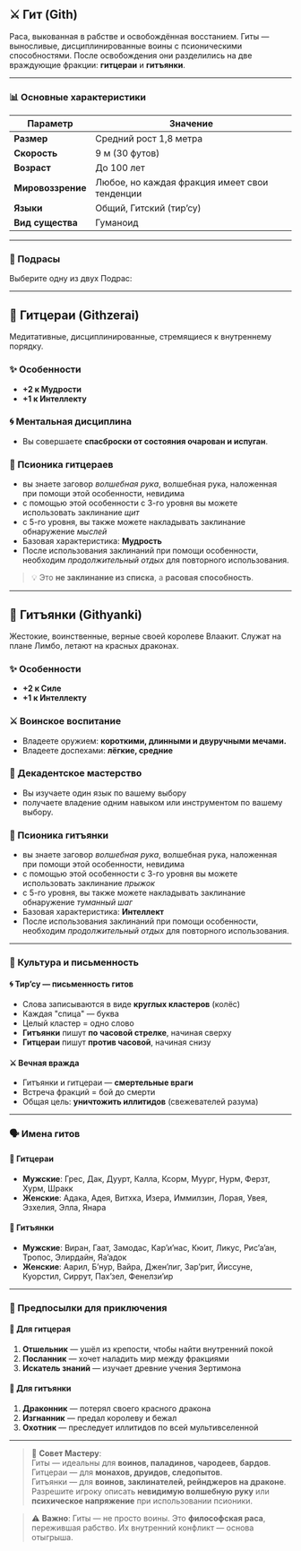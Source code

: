 ## ⚔️ Гит (Gith)

Раса, выкованная в рабстве и освобождённая восстанием. Гиты — выносливые, дисциплинированные воины с псионическими способностями. После освобождения они разделились на две враждующие фракции: **гитцераи** и **гитъянки**.


---

### 📊 Основные характеристики

| Параметр | Значение |
|---------|--------|
| **Размер** | Средний рост 1,8 метра |
| **Скорость** | 9 м (30 футов) |
| **Возраст** | До 100 лет |
| **Мировоззрение** | Любое, но каждая фракция имеет свои тенденции |
| **Языки** | Общий, Гитский (тир’су) |
| **Вид существа** | Гуманоид |

---

### 🎯 Подрасы

Выберите одну из двух Подрас:

---

## 🧠 Гитцераи (Githzerai)

Медитативные, дисциплинированные, стремящиеся к внутреннему порядку.

### ✨ Особенности
- **+2 к Мудрости**
- **+1 к Интеллекту**

### 🌀 Ментальная дисциплина
- Вы совершаете **спасброски от состояния очарован и испуган**.

### 🧲 Псионика гитцераев
- вы знаете заговор *волшебная рука*, волшебная рука, наложенная при помощи этой особенности, невидима
- с помощью этой особенности с 3-го уровня вы можете использовать заклинание *щит*
- с 5-го уровня, вы также можете накладывать заклинание обнаружение *мыслей*
- Базовая характеристика: **Мудрость**
- После использования заклинаний при помощи особенности, необходим *продолжительный отдых* для повторного использования.

> 💡 Это **не заклинание из списка**, а **расовая способность**.

---

## 🐉 Гитъянки (Githyanki)

Жестокие, воинственные, верные своей королеве Влаакит. Служат на плане Лимбо, летают на красных драконах.

### ✨ Особенности
- **+2 к Силе**
- **+1 к Интеллекту**

### ⚔️ Воинское воспитание
- Владеете оружием: **короткими, длинными и двуручными мечами.**
- Владеете доспехами: **лёгкие, средние**

### 🧠 Декадентское мастерство
- Вы изучаете один язык по вашему выбору
- получаете владение одним навыком или инструментом по вашему выбору.

### 🧲 Псионика гитъянки
- вы знаете заговор *волшебная рука*, волшебная рука, наложенная при помощи этой особенности, невидима
- с помощью этой особенности с 3-го уровня вы можете использовать заклинание *прыжок*
- с 5-го уровня, вы также можете накладывать заклинание обнаружение *туманный шаг*
- Базовая характеристика: **Интеллект**
- После использования заклинаний при помощи особенности, необходим *продолжительный отдых* для повторного использования.

---

### 📜 Культура и письменность

#### 🌀 Тир’су — письменность гитов
- Слова записываются в виде **круглых кластеров** (колёс)
- Каждая "спица" — буква
- Целый кластер = одно слово
- **Гитъянки** пишут **по часовой стрелке**, начиная сверху
- **Гитцераи** пишут **против часовой**, начиная снизу

#### ⚔️ Вечная вражда
- Гитъянки и гитцераи — **смертельные враги**
- Встреча фракций = бой до смерти
- Общая цель: **уничтожить иллитидов** (свежевателей разума)

---

### 🗣️ Имена гитов

#### 🧠 Гитцераи
- **Мужские**: Грес, Дак, Дуурт, Калла, Ксорм, Муург, Нурм, Ферзт, Хурм, Шракк
- **Женские**: Адака, Адея, Витхка, Изера, Иммилзин, Лорая, Увея, Эзхелия, Элла, Янара

#### 🐉 Гитъянки
- **Мужские**: Виран, Гаат, Замодас, Кар’и’нас, Кюит, Ликус, Рис’а’ан, Тропос, Элирдайн, Яа’адок
- **Женские**: Аарил, Б’нур, Вайра, Джен’лиг, Зар’рит, Йиссуне, Куорстил, Сиррут, Пах’зел, Фенелзи’ир

---

### 🎯 Предпосылки для приключения

#### 🧠 Для гитцерая
1. **Отшельник** — ушёл из крепости, чтобы найти внутренний покой
2. **Посланник** — хочет наладить мир между фракциями
3. **Искатель знаний** — изучает древние учения Зертимона

#### 🐉 Для гитъянки
1. **Драконник** — потерял своего красного дракона
2. **Изгнанник** — предал королеву и бежал
3. **Охотник** — преследует иллитидов по всей мультивселенной

---

> 📌 **Совет Мастеру**:  
> Гиты — идеальны для **воинов, паладинов, чародеев, бардов**.  
> Гитцераи — для **монахов, друидов, следопытов**.  
> Гитъянки — для **воинов, заклинателей, рейнджеров на драконе**.  
> Разрешите игроку описать **невидимую волшебную руку** или **психическое напряжение** при использовании псионики.

> ⚠️ **Важно**: Гиты — не просто воины. Это **философская раса**, пережившая рабство. Их внутренний конфликт — основа отыгрыша.
